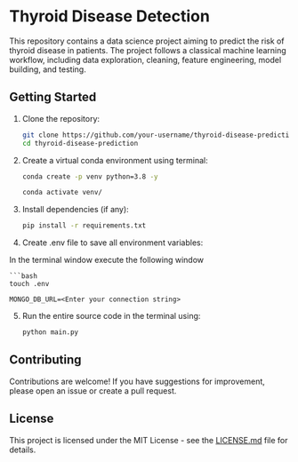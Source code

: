 # Thyroid Disease Detection
This repository contains a data science project aiming to predict the risk of thyroid disease in patients. The project follows a classical machine learning workflow, including data exploration, cleaning, feature engineering, model building, and testing.

## Getting Started

1. Clone the repository:

    ```bash
    git clone https://github.com/your-username/thyroid-disease-prediction.git
    cd thyroid-disease-prediction
    ```

2. Create a virtual conda environment using terminal:

    ```bash
    conda create -p venv python=3.8 -y
    
    conda activate venv/
    ```

3. Install dependencies (if any):

    ```bash
    pip install -r requirements.txt
    ```

4. Create .env file to save all environment variables:

 In the terminal window execute the following window
    
    ```bash
    touch .env
    
    MONGO_DB_URL=<Enter your connection string>
    

5. Run the entire source code in the terminal using:

    ```bash
    python main.py
    ```



## Contributing

Contributions are welcome! If you have suggestions for improvement, please open an issue or create a pull request.

## License

This project is licensed under the MIT License - see the [LICENSE.md](LICENSE.md) file for details.
